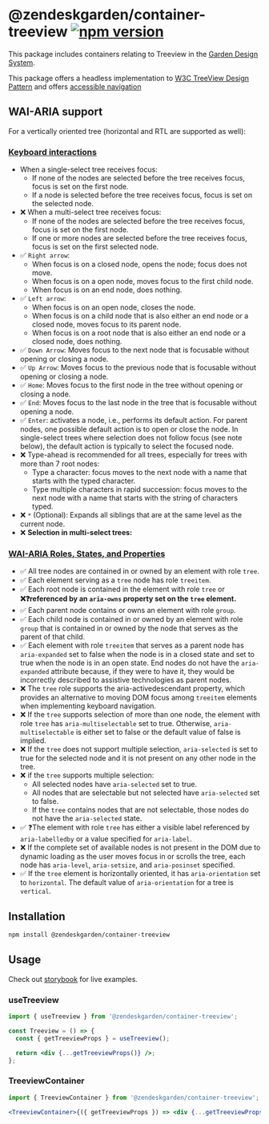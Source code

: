# @zendeskgarden/container-treeview [![npm version][npm version badge]][npm version link]

[npm version badge]: https://flat.badgen.net/npm/v/@zendeskgarden/container-treeview
[npm version link]: https://www.npmjs.com/package/@zendeskgarden/container-treeview

This package includes containers relating to Treeview in the
[Garden Design System](https://zendeskgarden.github.io/).

This package offers a headless implementation to
[W3C TreeView Design Pattern](https://www.w3.org/TR/wai-aria-practices-1.1/#TreeView) and offers
[accessible navigation](https://www.w3.org/TR/wai-aria-practices-1.1/examples/treeview/treeview-2/treeview-2a.html#kbd_label)

## WAI-ARIA support

For a vertically oriented tree (horizontal and RTL are supported as well):

### [Keyboard interactions](https://www.w3.org/TR/wai-aria-practices-1.1/#keyboard-interaction-22)

- When a single-select tree receives focus:
  - If none of the nodes are selected before the tree receives focus, focus is set on the first node.
  - If a node is selected before the tree receives focus, focus is set on the selected node.
- ❌ When a multi-select tree receives focus:
  - If none of the nodes are selected before the tree receives focus, focus is set on the first
    node.
  - If one or more nodes are selected before the tree receives focus, focus is set on the first
    selected node.
- ✅ `Right arrow`:
  - When focus is on a closed node, opens the node; focus does not move.
  - When focus is on a open node, moves focus to the first child node.
  - When focus is on an end node, does nothing.
- ✅ `Left arrow`:
  - When focus is on an open node, closes the node.
  - When focus is on a child node that is also either an end node or a closed node, moves focus
    to its parent node.
  - When focus is on a root node that is also either an end node or a closed node, does nothing.
- ✅ `Down Arrow`: Moves focus to the next node that is focusable without opening or closing a node.
- ✅ `Up Arrow`: Moves focus to the previous node that is focusable without opening or closing a
  node.
- ✅ `Home`: Moves focus to the first node in the tree without opening or closing a node.
- ✅ `End`: Moves focus to the last node in the tree that is focusable without opening a node.
- ✅ `Enter`: activates a node, i.e., performs its default action. For parent nodes, one possible
  default action is to open or close the node. In single-select trees where selection does not
  follow focus (see note below), the default action is typically to select the focused node.
- ❌ Type-ahead is recommended for all trees, especially for trees with more than 7 root nodes:
  - Type a character: focus moves to the next node with a name that starts with the typed character.
  - Type multiple characters in rapid succession: focus moves to the next node with a name that
    starts with the string of characters typed.
- ❌ `*` (Optional): Expands all siblings that are at the same level as the current node.
- ❌ **Selection in multi-select trees:**

### [WAI-ARIA Roles, States, and Properties](https://www.w3.org/TR/wai-aria-practices-1.1/#tree_roles_states_props)

- ✅ All tree nodes are contained in or owned by an element with role `tree`.
- ✅ Each element serving as a `tree` node has role `treeitem`.
- ✅ Each root node is contained in the element with role `tree` or **❌❓referenced by an `aria-owns`
  property set on the `tree` element.**
- ✅ Each parent node contains or owns an element with role `group`.
- ✅ Each child node is contained in or owned by an element with role `group` that is contained in or
  owned by the node that serves as the parent of that child.
- ✅ Each element with role `treeitem` that serves as a parent node has `aria-expanded` set to false
  when the node is in a closed state and set to true when the node is in an open state. End nodes do
  not have the `aria-expanded` attribute because, if they were to have it, they would be incorrectly
  described to assistive technologies as parent nodes.
- ❌ The `tree` role supports the aria-activedescendant property, which provides an alternative to
  moving DOM focus among `treeitem` elements when implementing keyboard navigation.
- ❌ If the `tree` supports selection of more than one node, the element with role `tree`
  has `aria-multiselectable` set to true. Otherwise, `aria-multiselectable` is either set to false
  or the default value of false is implied.
- ❌ If the `tree` does not support multiple selection, `aria-selected` is set to true for the
  selected node and it is not present on any other node in the tree.
- ❌ if the `tree` supports multiple selection:
  - All selected nodes have `aria-selected` set to true.
  - All nodes that are selectable but not selected have `aria-selected` set to false.
  - If the `tree` contains nodes that are not selectable, those nodes do not have
    the `aria-selected` state.
- ✅ ❓The element with role `tree` has either a visible label referenced by `aria-labelledby` or a
  value specified for `aria-label`.
- ❌ If the complete set of available nodes is not present in the DOM due to dynamic loading as the
  user moves focus in or scrolls the tree, each node has `aria-level`, `aria-setsize`,
  and `aria-posinset` specified.
- ✅ If the `tree` element is horizontally oriented, it has `aria-orientation` set to `horizontal`.
  The default value of `aria-orientation` for a tree is `vertical`.

## Installation

```sh
npm install @zendeskgarden/container-treeview
```

## Usage

Check out [storybook](https://zendeskgarden.github.io/react-containers) for live examples.

### useTreeview

```jsx
import { useTreeview } from '@zendeskgarden/container-treeview';

const Treeview = () => {
  const { getTreeviewProps } = useTreeview();

  return <div {...getTreeviewProps()} />;
};
```

### TreeviewContainer

```jsx
import { TreeviewContainer } from '@zendeskgarden/container-treeview';

<TreeviewContainer>{({ getTreeviewProps }) => <div {...getTreeviewProps()} />}</TreeviewContainer>;
```
